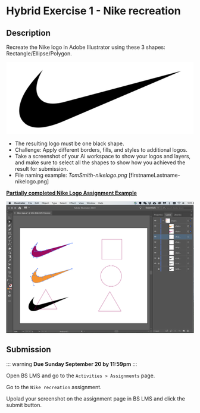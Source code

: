# Hybrid Exercise 1 - Nike recreation

## Description

Recreate the Nike logo in Adobe Illustrator using these 3 shapes: Rectangle/Ellipse/Polygon.

<img src="../assets/1-nikelogo.png" alt="Nike Logo">

- The resulting logo must be one black shape. 
- Challenge: Apply different borders, fills, and styles to additional logos.
- Take a screenshot of your Ai workspace to show your logos and layers, and make sure to select all the shapes to show how you achieved the result for submission.
- File naming example: *TomSmith-nikelogo.png* [firstnameLastname-nikelogo.png]

**[Partially completed Nike Logo Assignment Example](./1-example-nikelogos.png)**

<img src="../assets/1-example-nikelogos.png" alt="Partially completed Nike Logo Assignment Example">

## Submission

::: warning
**Due Sunday September 20 by 11:59pm**
:::

Open BS LMS and go to the `Activities > Assignments` page.

Go to the `Nike recreation` assignment.

Upolad your screenshot on the assignment page in BS LMS and click the submit button.

